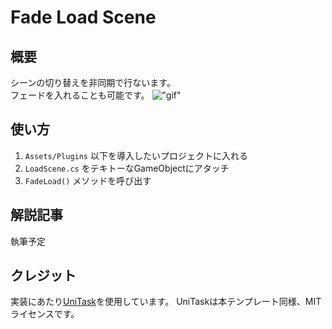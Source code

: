 # Fade Load Scene

## 概要
シーンの切り替えを非同期で行ないます。  
フェードを入れることも可能です。
!["gif"](https://user-images.githubusercontent.com/15545226/62416174-aefe3b00-b670-11e9-82b6-91e25a77bb18.gif)

## 使い方

1. `Assets/Plugins` 以下を導入したいプロジェクトに入れる
2. `LoadScene.cs` をテキトーなGameObjectにアタッチ
3. `FadeLoad()` メソッドを呼び出す

## 解説記事
執筆予定

## クレジット
実装にあたり[UniTask](http://tech.cygames.co.jp/archives/3256/)を使用しています。
UniTaskは本テンプレート同様、MITライセンスです。

